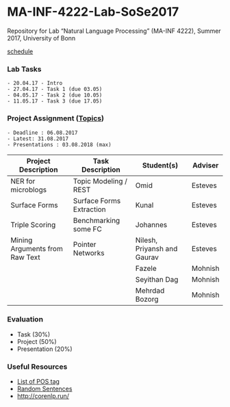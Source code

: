 # MA-INF-4222-Lab-SoSe2017
Repository for Lab “Natural Language Processing” (MA-INF 4222), Summer 2017, University of Bonn

[schedule](
https://docs.google.com/spreadsheets/d/1I7JZeBqcyfxtCRRmTb3kQ3Hc1rSQb1hgXW3ltXuqhd8/edit#gid=1853826089)

### Lab Tasks
	- 20.04.17 - Intro
	- 27.04.17 - Task 1 (due 03.05)
	- 04.05.17 - Task 2 (due 10.05)
	- 11.05.17 - Task 3 (due 17.05)

### Project Assignment ([Topics](https://docs.google.com/spreadsheets/d/1I7JZeBqcyfxtCRRmTb3kQ3Hc1rSQb1hgXW3ltXuqhd8/edit?usp=sharing))
	- Deadline : 06.08.2017
	- Latest: 31.08.2017
	- Presentations : 03.08.2018 (max)

| Project Description | Task Description  | Student(s) | Adviser  |
|---------------------|-------------------|---------|----------|
| NER for microblogs  | Topic Modeling / REST | Omid    | Esteves  | 
| Surface Forms       | Surface Forms Extraction | Kunal   | Esteves  |
| Triple Scoring      | Benchmarking some FC| Johannes | Esteves |
| Mining Arguments from Raw Text | Pointer Networks  | Nilesh, Priyansh and Gaurav        |  Esteves  |
|   | | Fazele    | Mohnish  | 
|   |  |  Seyithan Dag   | Mohnish  | 
|   |  |   Mehrdad Bozorg  | Mohnish  | 
### Evaluation
  - Task (30%) 
  - Project (50%) 
  - Presentation (20%)

### Useful Resources
- [List of POS tag](https://www.ling.upenn.edu/courses/Fall_2003/ling001/penn_treebank_pos.html)
- [Random Sentences](https://cockatooscreeching.wordpress.com/2014/05/29/a-list-of-completely-random-sentences/) 
- http://corenlp.run/
